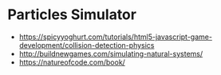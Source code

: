 # Particles Simulator

* https://spicyyoghurt.com/tutorials/html5-javascript-game-development/collision-detection-physics
* http://buildnewgames.com/simulating-natural-systems/
* https://natureofcode.com/book/